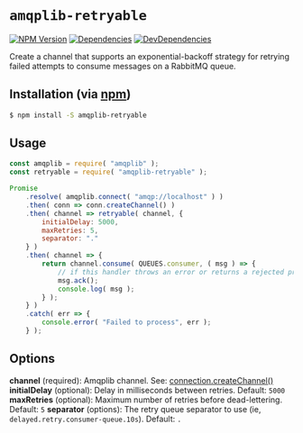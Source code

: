 # `amqplib-retryable`

[![NPM Version][npm-image]][npm-url]
[![Dependencies][dependencies-image]][dependencies-url]
[![DevDependencies][dependencies-dev-image]][dependencies-dev-url]

Create a channel that supports an exponential-backoff strategy for retrying failed attempts to consume messages on a RabbitMQ queue.

## Installation (via [npm][npm-url])

```bash
$ npm install -S amqplib-retryable
```

## Usage

```javascript
const amqplib = require( "amqplib" );
const retryable = require( "amqplib-retryable" );

Promise
	.resolve( amqplib.connect( "amqp://localhost" ) )
	.then( conn => conn.createChannel() )
	.then( channel => retryable( channel, {
		initialDelay: 5000,
		maxRetries: 5,
		separator: "."
	} )
	.then( channel => {
		return channel.consume( QUEUES.consumer, ( msg ) => {
			// if this handler throws an error or returns a rejected promise, it will be retried
			msg.ack();
			console.log( msg );
		} );
	} )
	.catch( err => {
		console.error( "Failed to process", err );
	} );

```

## Options

__channel__ (required):  Amqplib channel.  See: [connection.createChannel()](http://www.squaremobius.net/amqp.node/channel_api.html#model_createChannel)
__initialDelay__ (optional): Delay in milliseconds between retries.  Default: `5000`
__maxRetries__ (optional):  Maximum number of retries before dead-lettering.  Default: `5`
__separator__ (options): The retry queue separator to use (ie, `delayed.retry.consumer-queue.10s`).  Default: `.`


[npm-image]: https://img.shields.io/npm/v/amqplib-retryable.svg?style=flat-square
[npm-url]: https://npmjs.org/package/amqplib-retryable
[dependencies-image]: https://david-dm.org/lanetix/node-amqplib-retry/status.svg
[dependencies-url]: https://david-dm.org/lanetix/node-amqplib-retry
[dependencies-dev-image]: https://david-dm.org/lanetix/node-amqplib-retry/dev-status.svg
[dependencies-dev-url]: https://david-dm.org/lanetix/node-amqplib-retry?type=dev
